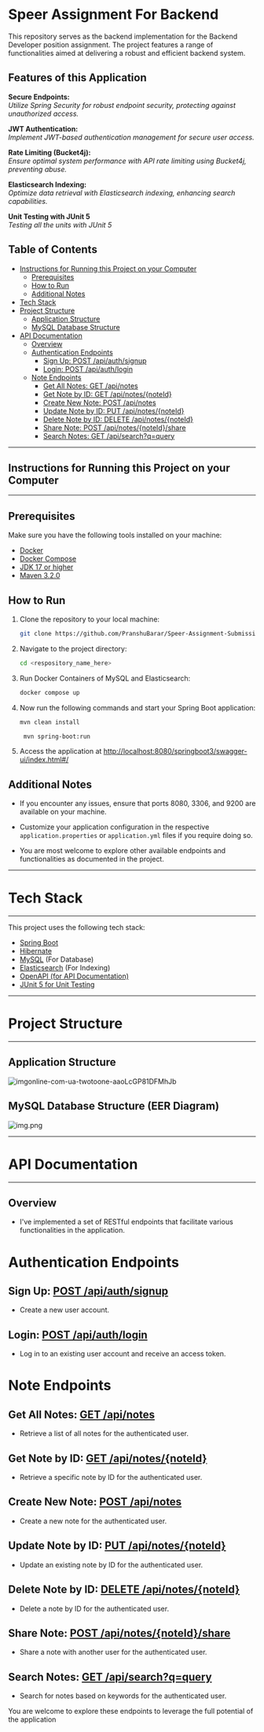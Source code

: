# Speer Assignment For Backend
This repository serves as the backend implementation for the Backend Developer position assignment. The project features a range of functionalities aimed at delivering a robust and efficient backend system.

## Features of this Application
**Secure Endpoints:** <br> *Utilize Spring Security for robust endpoint security, protecting against unauthorized access.*

**JWT Authentication:** <br> *Implement JWT-based authentication management for secure user access.*

**Rate Limiting (Bucket4j):** <br> *Ensure optimal system performance with API rate limiting using Bucket4j, preventing abuse.*

**Elasticsearch Indexing:** <br> *Optimize data retrieval with Elasticsearch indexing, enhancing search capabilities.*

**Unit Testing with JUnit 5** <br> *Testing all the units with JUnit 5*

## Table of Contents
- [Instructions for Running this Project on your Computer](#instructions-for-running-this-project-on-your-computer)
   * [Prerequisites](#prerequisites)
   * [How to Run](#how-to-run)
   * [Additional Notes](#additional-notes)
- [Tech Stack](#tech-stack)
- [Project Structure](#project-structure)
   * [Application Structure](#application-structure)
   * [MySQL Database Structure](#mysql-database-structure)
- [API Documentation](#api-documentation)
   * [Overview](#overview)
   * [Authentication Endpoints](#authentication-endpoints)
      + [Sign Up: POST /api/auth/signup](#sign-up-post-apiauthsignup)
      + [Login: POST /api/auth/login](#login-post-apiauthlogin)
   * [Note Endpoints](#note-endpoints)
      + [Get All Notes: GET /api/notes](#get-all-notes-get-apinotes)
      + [Get Note by ID: GET /api/notes/{noteId}](#get-note-by-id-get-apinotesnoteid)
      + [Create New Note: POST /api/notes](#create-new-note-post-apinotes)
      + [Update Note by ID: PUT /api/notes/{noteId}](#update-note-by-id-put-apinotesnoteid)
      + [Delete Note by ID: DELETE /api/notes/{noteId}](#delete-note-by-id-delete-apinotesnoteid)
      + [Share Note: POST /api/notes/{noteId}/share](#share-note-post-apinotesnoteidshare)
      + [Search Notes: GET /api/search?q=query](#search-notes-get-apisearchqquery)

_________________________________________________
## Instructions for Running this Project on your Computer
_________________________________________________

## Prerequisites

Make sure you have the following tools installed on your machine:

- [Docker](https://docs.docker.com/get-docker/)
- [Docker Compose](https://docs.docker.com/compose/install/)
- [JDK 17 or higher](https://www.oracle.com/java/technologies/downloads/#java17)
- [Maven 3.2.0](https://maven.apache.org/install.html)

## How to Run

1. Clone the repository to your local machine:

    ```bash
    git clone https://github.com/PranshuBarar/Speer-Assignment-Submission.git
    ```

2. Navigate to the project directory:

    ```bash
    cd <respository_name_here>
    ```

3. Run Docker Containers of MySQL and Elasticsearch:

    ```bash
    docker compose up
    ```

4. Now run the following commands and start your Spring Boot application:

    ```bash
    mvn clean install
    ```
   ```bash
    mvn spring-boot:run
    ```

5. Access the application at [http://localhost:8080/springboot3/swagger-ui/index.html#/](http://localhost:8080/springboot3/swagger-ui/index.html#/)

## Additional Notes

- If you encounter any issues, ensure that ports 8080, 3306, and 9200 are available on your machine.

- Customize your application configuration in the respective `application.properties` or `application.yml` files if you require doing so.

- You are most welcome to explore other available endpoints and functionalities as documented in the project.

_________________________________________________
# Tech Stack
_________________________________________________
This project uses the following tech stack:
* [Spring Boot](https://spring.io/projects/spring-boot)
* [Hibernate](https://hibernate.org/)
* [MySQL](https://www.mysql.com/) (For Database)
* [Elasticsearch](https://www.elastic.co/) (For Indexing)
* [OpenAPI (for API Documentation)](https://www.openapis.org/)
* [JUnit 5 for Unit Testing](https://junit.org/junit5/)

_________________________________________________
# Project Structure
_________________________________________________

## Application Structure
![imgonline-com-ua-twotoone-aaoLcGP81DFMhJb](https://github.com/PranshuBarar/Speer-Assignment-Submission/assets/117909106/332fe99b-f2db-45b2-99db-78d268d07205)

## MySQL Database Structure (EER Diagram)

![img.png](img.png)

_________________________________________________
# API Documentation
_________________________________________________

## Overview
* I've implemented a set of RESTful endpoints that facilitate various functionalities in the application.

# Authentication Endpoints

## Sign Up: [POST /api/auth/signup](#)
* Create a new user account.

## Login: [POST /api/auth/login](#)
* Log in to an existing user account and receive an access token.

# Note Endpoints

## Get All Notes: [GET /api/notes](#)
* Retrieve a list of all notes for the authenticated user.

## Get Note by ID: [GET /api/notes/{noteId}](#)
* Retrieve a specific note by ID for the authenticated user.

## Create New Note: [POST /api/notes](#)
* Create a new note for the authenticated user.

## Update Note by ID: [PUT /api/notes/{noteId}](#)
* Update an existing note by ID for the authenticated user.

## Delete Note by ID: [DELETE /api/notes/{noteId}](#)
* Delete a note by ID for the authenticated user.

## Share Note: [POST /api/notes/{noteId}/share](#)
* Share a note with another user for the authenticated user.

## Search Notes: [GET /api/search?q=query](#)
* Search for notes based on keywords for the authenticated user.

You are welcome to explore these endpoints to leverage the full potential of the application
